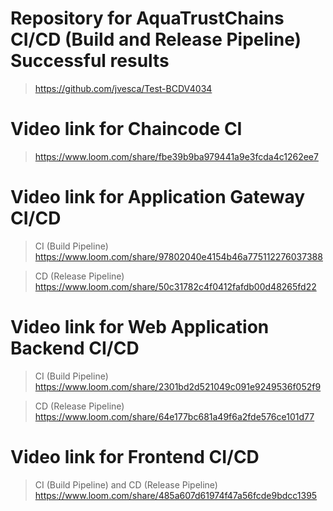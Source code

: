 # Repository for AquaTrustChains CI/CD (Build and Release Pipeline) Successful results  
> https://github.com/jvesca/Test-BCDV4034

# Video link for Chaincode CI
> https://www.loom.com/share/fbe39b9ba979441a9e3fcda4c1262ee7

# Video link for Application Gateway CI/CD
> CI (Build Pipeline)
> https://www.loom.com/share/97802040e4154b46a775112276037388

> CD (Release Pipeline)
> https://www.loom.com/share/50c31782c4f0412fafdb00d48265fd22

# Video link for Web Application Backend CI/CD
> CI (Build Pipeline)
> https://www.loom.com/share/2301bd2d521049c091e9249536f052f9

> CD (Release Pipeline) 
> https://www.loom.com/share/64e177bc681a49f6a2fde576ce101d77

# Video link for Frontend CI/CD
> CI (Build Pipeline) and CD (Release Pipeline)
> https://www.loom.com/share/485a607d61974f47a56fcde9bdcc1395

